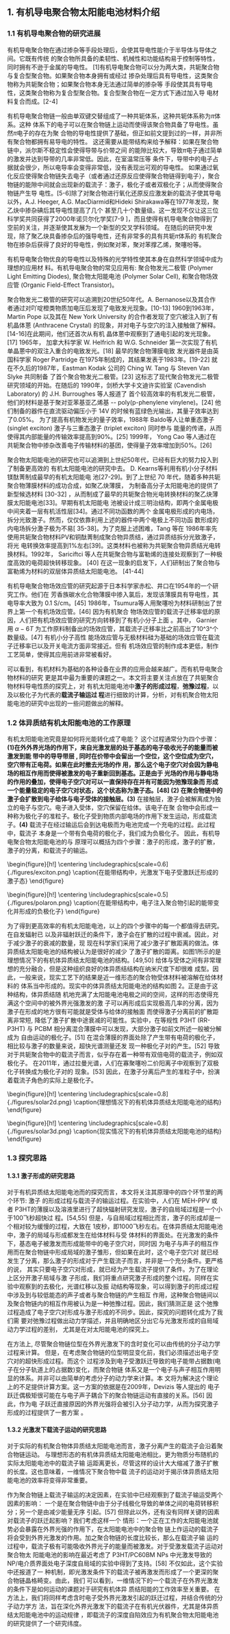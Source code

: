 ## 1. 有机导电聚合物太阳能电池材料介绍

### 1.1 有机导电聚合物的研究进展

有机导电聚合物在通过掺杂等手段处理后，会使其导电性能介于半导体与导体之间。它既有传统
的聚合物所具备的柔韧性、机械性和功能结构易于控制等特性，同时拥有不逊于金属的导电性。
[1]有机导电聚合物可以分为两大类，共轭聚合物与复合型聚合物。如果聚合物本身拥有或经过
掺杂处理后具有导电性，这类聚合物称为共轭聚合物；如果聚合物本身无法通过简单的掺杂等
手段使其具有导电性，这类聚合物称为复合型聚合物。复合型聚合物在一定方式下通过加入导
电材料复合而成。[2-4]

有机导电聚合物链一般由单双键交替组成了一种共轭体系，这种共轭体系称为$\pi$体系。这种
体系下的电子可以在聚合物链上运动而使得该聚合物具备了导电性。虽然$\pi$电子的存在为聚
合物的导电性提供了基础，但正如前文提到过的一样，并非所有聚合物都拥有易导电的特性。
这还需要从能带结构来给予解释：如果在聚合物链中，派尔斯不稳定性会使得导带与价带之间
的能隙比较大，导致$\pi$电子通过简单的激发并达到导带的几率非常低。因此，在室温常压等
条件下，导带中的电子占据就会很少，所以电导率会变得非常低，没有表现出可观的导电性。
如果通过氧化反应使得聚合物链失去电子（或者通过还原反应使得聚合物链得到电子），聚合
物链的能隙中间就会出现新的载流子：激子，极化子或者双极化子；从而使得聚合物链产生导
电性。[5-6]除了对聚合物进行氧化还原反应激发新的载流子使其导电以外，A.J. Heeger,
A.G. MacDiarmid和Hideki Shirakawa等在1977年发现，聚乙炔中掺杂碘后其导电性提高了几个
甚至几十个数量级。这一发现不仅让这三位科学奖共同获得了2000年诺贝尔化学奖[7-9
]，而且使得有机导电聚合物得到了空前的关注，并逐渐使其发展为一个新型的交叉学科领域。
在随后的研究中发现，除了聚乙炔具备掺杂后的强导电性，还有非常多的具有共轭$\pi$体系的
有机聚合物在掺杂后获得了良好的导电性，例如聚对苯，聚对苯撑乙烯，聚噻吩等。

有机导电聚合物优良的导电性以及特殊的光学特性使其本身在自然科学领域中成为理想的应用材
料。有机导电聚合物的常见应用有: 聚合物发光二极管 (Polymer Light Emitting Diodes),
聚合物太阳能电池 (Polymer Solar Cell), 和聚合物场效应管 (Organic Field-Effect
Transistor)。

聚合物发光二极管的研究可以追溯到20世纪50年代。A.  Bernanose以及其合作
者通过对吖啶橙类物质加电压后发现了电致发光现象。[10-13] 1960到1963年，Martin Pope
以及其在 New York University 的合作者发现了空穴被注入到了有机晶体蒽 (Anthracene
Crystal) 的现象，并对电子与空穴的注入接触做了解释。[14-16]在此期间，他们还首次从有机
晶体蒽中观察到了通电引起的发光现象。[17] 1965年， 加拿大科学家 W. Helfrich 和 W.G.
Schneider 第一次实现了有机单晶蒽中的双注入重合的电致发光。[18] 最早的聚合物薄膜电致
发光器件是由英国科学家 Roger Partridge 在1975年制成的，其结果发表于1983年。[19-22]
就在不久后的1987年，Eastman Kodak 公司的 Ching W. Tang 与 Steven Van Slyke 共同制备
了首个聚合物发光二极管。[23] 这标志了现代聚合物发光二极管研究领域的开始。在随后的
1990年，剑桥大学卡文迪许实验室 (Cavendish Laboratory) 的 J.H. Burroughes 等人报道了
首个较高效率的有机发光二极管， 他们的材料是基于聚对亚苯基亚乙烯基 --
poly(p-phenylene vinylene)。[24] 他们制备的器件在直流驱动偏压小于 14V
的时候有蓝绿色光输出，其量子效率达到了0.05%。 为了提高有机物发光的量子效率，1988年
Baldo等人让单重态激子 (singlet exciton) 激子与三重态激子 (triplet exciton) 同时参与
能量的传递，从而使得其内部能量的传输效率提高到90%。[25] 1999年， Yong Cao 等人通过在
共轭聚合物中掺杂改善电子传输材料的基团，使得量子效率增加到50%。[26] 

聚合物太阳能电池的研究也可以追溯到上世纪50年代，已经有巨大的努力投入到了制备更高效的
有机太阳能电池的研究中去。 D. Kearns等利用有机小分子材料镁酞菁制成最早的有机太阳能电
池[27-29]。到了上世纪 70 年代，随着多种共轭聚合物薄膜材料的成功合成，如聚乙炔薄膜，
为制备高分子太阳能电池的提供了新型候选材料
[30-32]
，从而制成了最早的共轭聚合物光电转换材料的聚乙炔薄膜太阳能电池[33]。早期有机太阳能电
池被设计成三明治结构，即两个金属电极中间夹着一层有机活性层[34]。通过不同功函数的两个
金属电极形成的内电场，拆分光致激子。然而，仅仅依靠利用上述的器件中两个电极上不同功函
数形成的内电场拆分激子极为不易[ 35-38]。为了克服上述困难，Tang 等在
1986年率先使用共轭聚合物材料PV和铜酞菁制成聚合物异质结，通过异质结拆分光致激子，将光
电转换效率提高到1%左右[39]。这类材料也被称为共轭聚合物异质结光电转换材料。1992年，
Sariciftci 等人在共轭聚合物与富勒烯的连接处观察到了一种极度高效的电荷超快转移现象。
[40] 在这一现象的启发下，人们研制出了聚合物与富勒烯为材料的双层体异质结太阳能电池。
[41-44]

有机导电聚合物场效应管的研究起源于日本科学家赤松、井口在1954年的一个研究工作。他们在
芳香族碳水化合物薄膜中掺入氯后，发现该薄膜具有导电性，其电导率大致为 0.1 S/cm。[45]
1986年，Tsumura等人用聚噻吩为材料研制出了世界上第一个有机场效应管。[46] 因为有机聚合
物场效应管的载流子迁移率低的原因，人们把有机场效应管的研究方向转移到了有机小分子上面
。其中， Garnier 用 $\alpha-6T$
为工作原料制备出的场效应管，其载流子迁移率比之前高出了10^3^个数量级。[47] 有机小分子高性
能场效应管与无极材料硅为基础的场效应管在载流子迁移率已以及开关电流方面非常接近。但有
机场效应管的制作成本更低，制作工艺简单，使得其应用前进非常被看好。

可以看到，有机材料为基础的各种设备在业界的应用会越来越广。而有机导电聚合物材料的研究
更是其中最为重要的课题之一。本文将主要关注点放在了共轭聚合物材料导电性质的探究上，对
有机太阳能电池中**激子的形成过程**，**弛豫过程**，以及以极化子为代表的**载流子输运过
程**进行细致的计算，分析，对有机聚合物太阳能电池的研究中出现的一些问题做出的解释。


<!--
This paragraph talks about simple application of conducting polymer
-->

### 1.2 体异质结有机太阳能电池的工作原理

<!--
1) 有机太阳能电池的进展：小分子，聚合物，形态，问题;
2) 有机太阳能电池的原理;
3) 体异质结太阳能电池;
-->

有机太阳能电池究竟是如何将光能转化成了电能？ 这个过程通常分为四个步骤：
**(1)**在外外界光场的作用下，来自光激发层的处于基态的电子吸收光子的能量而被激发到能
带中的导导带层
,
同时在价带中会留出一个空位，这个空位成为空穴，空穴带有正电荷。如果在此时撤去光场的作
用，那么这个电子空穴对会因为静电场的相互作用而使得被激发的电子重新回到基态。正是由于
光场的作用与静电场的作用的叠加，使得电子空穴对可以一直保持存在并有可能因为弛豫现象而
形成一个能量稳定的电子空穴对状态，这个状态称为激子态。[48] **(2)**
在聚合物链中的激子会扩散到电子给体与电子受体的接触层。**(3)**
在接触层，激子会被解离成为独立的电子与空穴。电子进入受体，空穴保留在给体。该电子在聚
合物中会形成一种称为极化子的准粒子。极化子受到物质内部电场的作用下发生运动，形成载流
子。**(4)** 载流子在经过输运后会到达电极而为电池完成一个充电的过程。此过程中，载流子
本身是一个带有负电荷的极化子，我们成为负极化子。 因此，有机导电聚合物太阳能电池的与
原理可以概括为四个步骤：激子的形成，激子的扩散，激子的分离，和载流子的输运。

<!--
figure 激子态
-->
\begin{figure}[h!]
	\centering
	\includegraphics[scale=0.6]{./figures/exciton.png}
	\caption{在能带结构中，光激发下电子受激跃迁形成的激子态}
\end{figure}

<!--
figure 极化子态
-->
\begin{figure}[h!]
	\centering
	\includegraphics[scale=0.5]{./figures/polaron.png}
	\caption{在能带结构中，电子注入聚合物引起的能带变化并形成的负极化子}
\end{figure}


为了得到更高效率的有机太阳能电池，以上的四个步骤中的每一个都值得去研究。在自发辐射已
以及非辐射跃迁的条件下，激子会在扩散的过程中衰减。因此，对于减少激子的衰减的数量，现
现在科学家们采用了减少激子扩散距离的做法。体异质结太阳能电池的结构被认为是很好的减少
了激子扩散的距离。如图1所示的是理想情况下的有机体异质结太阳能电池的结构。[49,50]
给体与受体之间有非常理想的充分融合，但是这种组织良好的体异质结结构在纳米尺度下却很难
成型。因此，一般来说，现实工艺下的结果是近一维形态的聚合物受体材料被溶解在给体材料的
体系当中形成的。现实中的体异质结太阳能电池的结构如图 2。正是由于这种结构，体异质结随
机地充满了太阳能电池电极之间的空间，这样的形态使得充满这个空间中的被外界光强激发的激
子可以再形成后实现极高几率的分离，因为激子在形成的地方很有可能就是受体与给体的接触面
而使得激子分离前的扩散距离非常短, 降低了激子扩散中途衰减的可能性。实验中，在等规性
P3HT (RR-P3HT) 与 PCBM 相分离混合薄膜中可以发现，大部分激子如前文所述一般被分解成为
自由运动的极化子。[51]
在混合薄膜的界面处除了产生带有电荷的极化子，相比较与激子的数量来说，超快光谱测量还发
现一种极化子对的产生。[52]
导致对于共轭聚合物中的载流子而言，似乎存在着一种带有双倍电荷的载流子，例如双极化子。
在2011年，通过拉曼光谱，人们在寡聚噻吩二价阳离子中观察到了双极化子转换成为极化子对的
现象。[53] 因此，在激子分离后产生的准粒子中，扮演着载流子角色的实际上是极化子。

<!--
figure 理想情况下的有机体异质结太阳能电池的结构
-->
\begin{figure}[h!]
	\centering
	\includegraphics[scale=0.8]{./figures/solar2d.png}
	\caption{理想情况下的有机体异质结太阳能电池的结构}
\end{figure}

<!--
figure 现实情况下的有机体异质结太阳能电池的结构
-->
\begin{figure}[h!]
	\centering
	\includegraphics[scale=0.8]{./figures/solar3d.png}
	\caption{现实情况下的有机体异质结太阳能电池的结构}
\end{figure}

### 1.3 探究思路

#### 1.3.1 激子形成的研究思路
对于有机异质结太阳能电池而的探究而言，本文将关注其原理中的四个环节里的两个环节: 激子
的形成过程与载流子的输运过程。在实验中，人们在 MEH-PPV 或者
P3HT的薄膜以及溶液里进行了超快辐射研究发现，激子的自局域过程是一个小于100飞秒超快过
程。[54,55] 但是，与自局域过程相比而言，激子的形成却是一个相对较为缓慢的过程，大致在
1皮秒，即1000飞秒左右。在体异质结太阳能电池中，激子的局域与形成都发生在给体材料与受
体材料的界面处。在光激发的条件下，基态电子被激发而形成能带中的电子空穴对，同时因
为电子与声子的相互作用而在聚合物链中形成局域的激子雏形，但如果在此时，这个电子空穴对
就已经发生了分离，那么激子的形成对于产生载流子而言，并非是一个充分条件。更严格的说，
其实只要电子空穴对形成，就已经为产生载流子提供了条件。为了在理论上区分开激子局域与激
子形成，我们将重点研究激子形成的整个过程。同样在实验中观察到的去极化，光谱红移以及振
动结构等现象，可以得到激子的形成过程中涉及到与较低能态的声子或者与聚合物链的产生相互
作用，这种聚合物链间以及聚合物链内的相互作用被认为是一种弛豫过程。因此，我们猜测正是
这个弛豫过程造成了电子空穴对形成与激子形成的不同步。因此，探究的问题转化成为了我们需
要对弛豫过程做出动力学描述，并且明确地区分出它与光激发形成的自局域动力学过程的差别，
尤其是在对太阳能电池的探究上。

在方法上, 尽管聚合物链位型在外界光激发下的含时变化可以由传统的分子动力学过程来计算。
但是，在考虑聚合物链的位型明显变化前，我们必须描述出电子空穴对的超快形成过程。而这个
过程涉及到电子受激跃迁导致的电子能带占据数(电子在分子轨道上的占据数)变化，而聚合物链
体系又是一个电子与声子相互作用明显的体系。并非可以由简单的考虑分子的动力学来计算。本
文将为解决这个理论上的不足提供计算方案。这一方案的依据是在2009年，Devizis 等人提出的
电子跃迁偶极矩很可能在与电子声子耦合下的聚合物链运动有直接的关系。[56] 因此，作为电
子跃迁直接原因的外界光强将会被引入分子动力学，从而为探究激子形成的过程提供了一套方案
。

#### 1.3.2 光激发下载流子运动的研究思路
对于实际的有机聚合物体异质结太阳能电池而言，激子分离产生的载流子会沿着聚合物链运动。
与理想形态的有机体异质结太阳能电池相比，更为物质分布随机的实际太阳能电池中的载流子输
运距离更长，尽管这样的设计大大缩减了激子扩散的长度。这也意味着，一维情况下聚合物中载
流子的运动对于揭示体异质结太阳能电池的效率将变得非常重要。

作为聚合物链上载流子输运的决定因素，在实验中已经观察到了载流子输运受两个因素的影响：
一个是在聚合物链中由于分子线极化导致的单体之间的电荷转移积分；另一个是由减少能量无序
引起。[57] 但除此以外，还有没有同样关键的因素对载流子的跃迁起影响？我们考虑这样一个
情形：一个正在工作的太阳能电池就势必会暴露在外界光强的作用下，在太阳能电池中的聚合物
链上作运动的载流子将会受到外界光激发的作用。加之聚合物链的长度比较长，那么在载流子输
运的过程中，载流子极有可能吸收外界光子的能量而被激发。对于受激发载流子运动对聚合物太
阳能电池的影响在最近考虑了 P3HT/PC60BM NPs 中光激发导致的
NP/电介质界面处电子深度自局域的实验中得到了支持。[58] 不仅如此，这个实验中还报道了一
种机制，即光激发条件下的载流子被再激发而形成了一个更深的聚合物链晶格畸变。由此，我们
可以看到，一维情况下的一个载流子在外界光激发的条件下是如何运动的课题对于研究有机体异
质结阳能的工作效率至关重要。
在方法上，我们将同样考虑含时电子受外界光激发引起的跃迁过程，并结合传统的分子动力学方
法，旨在深化外界光激发下的载流子在有机光伏器件，尤其是体异质结太阳能电池中的运动规律
，即载流子的深度自陷效应为有机聚合物太阳能电池的研究提供了一个研究纬度。



